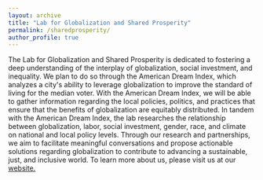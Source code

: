 ```yaml
---
layout: archive
title: "Lab for Globalization and Shared Prosperity"
permalink: /sharedprosperity/
author_profile: true
---
```


The Lab for Globalization and Shared Prosperity is dedicated to fostering a deep understanding of the interplay of globalization, social investment, and inequality. We plan to do so through the American Dream Index, which analyzes a city's ability to leverage globalization to improve the standard of living for the median voter. With the American Dream Index, we will be able to gather information regarding the local policies, politics, and practices that ensure that the benefits of globalization are equitably distributed.  In tandem with the American Dream Index, the lab researches the relationship between globalization, labor, social investment, gender, race, and climate on national and local policy levels. Through our research and partnerships, we aim to facilitate meaningful conversations and propose actionable solutions regarding globalization to contribute to advancing a sustainable, just, and inclusive world. To learn more about us, please visit us at our [website.](https://sharedprosperity.georgetown.edu/)
